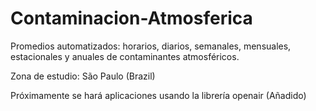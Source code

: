 # Contaminacion-Atmosferica
Promedios automatizados: horarios, diarios, semanales, mensuales, estacionales y anuales de contaminantes atmosféricos.

Zona de estudio: São Paulo (Brazil)

Próximamente se hará aplicaciones usando la librería openair (Añadido)
